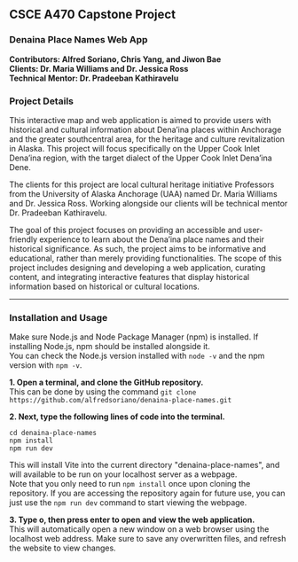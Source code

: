 ## CSCE A470 Capstone Project
### Denaina Place Names Web App  
**Contributors: Alfred Soriano, Chris Yang, and Jiwon Bae**  
**Clients: Dr. Maria Williams and Dr. Jessica Ross**  
**Technical Mentor: Dr. Pradeeban Kathiravelu**

### Project Details
This interactive map and web application is aimed to provide users with historical and cultural information about Dena’ina places within Anchorage and the greater southcentral area, for the heritage and culture revitalization in Alaska. This project will focus specifically on the Upper Cook Inlet Dena’ina region, with the target dialect of the Upper Cook Inlet Dena’ina Dene.

The clients for this project are local cultural heritage initiative Professors from the University of Alaska Anchorage (UAA) named Dr. Maria Williams and Dr. Jessica Ross. Working alongside our clients will be technical mentor Dr. Pradeeban Kathiravelu.

The goal of this project focuses on providing an accessible and user-friendly experience to learn about the Dena’ina place names and their historical significance. As such, the project aims to be informative and educational, rather than merely providing functionalities. The scope of this project includes designing and developing a web application, curating content, and integrating interactive features that display historical information based on historical or cultural locations.

---

### Installation and Usage  
Make sure Node.js and Node Package Manager (npm) is installed. If installing Node.js, npm should be installed alongside it.  
You can check the Node.js version installed with `node -v` and the npm version with `npm -v`.  

**1. Open a terminal, and clone the GitHub repository.**  
This can be done by using the command `git clone https://github.com/alfredsoriano/denaina-place-names.git`  

**2. Next, type the following lines of code into the terminal.**  
```
cd denaina-place-names
npm install
npm run dev
```
This will install Vite into the current directory "denaina-place-names", and will available to be run on your localhost server as a webpage.  
Note that you only need to run `npm install` once upon cloning the repository. If you are accessing the repository again for future use, you can just use the `npm run dev` command to start viewing the webpage.

**3. Type o, then press enter to open and view the web application.**  
This will automatically open a new window on a web browser using the localhost web address.
Make sure to save any overwritten files, and refresh the website to view changes.  
